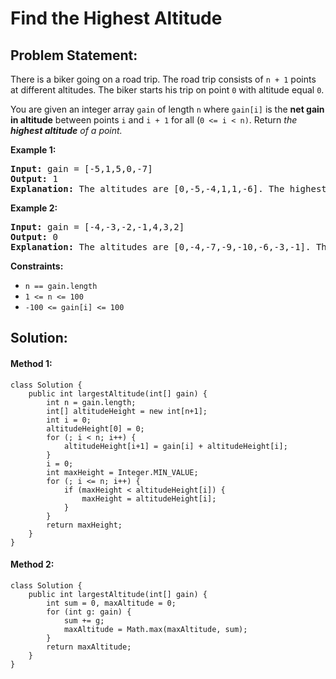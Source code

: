 # Find the Highest Altitude

## Problem Statement:

There is a biker going on a road trip. The road trip consists of `n + 1` points at different altitudes. The biker starts his trip on point `0` with altitude equal `0`.

You are given an integer array `gain` of length `n` where `gain[i]` is the **net gain in altitude** between points `i` and `i + 1` for all (`0 <= i < n)`. Return *the **highest altitude** of a point.*

**Example 1:**

<pre><strong>Input:</strong> gain = [-5,1,5,0,-7]
<strong>Output:</strong> 1
<strong>Explanation:</strong> The altitudes are [0,-5,-4,1,1,-6]. The highest is 1.
</pre>

**Example 2:**

<pre><strong>Input:</strong> gain = [-4,-3,-2,-1,4,3,2]
<strong>Output:</strong> 0
<strong>Explanation:</strong> The altitudes are [0,-4,-7,-9,-10,-6,-3,-1]. The highest is 0.
</pre>

**Constraints:**

* `n == gain.length`
* `1 <= n <= 100`
* `-100 <= gain[i] <= 100`


## Solution:

#### Method 1:

    class Solution {
        public int largestAltitude(int[] gain) {
            int n = gain.length;
            int[] altitudeHeight = new int[n+1];
            int i = 0;
            altitudeHeight[0] = 0;
            for (; i < n; i++) {
                altitudeHeight[i+1] = gain[i] + altitudeHeight[i];
            }
            i = 0;
            int maxHeight = Integer.MIN_VALUE;
            for (; i <= n; i++) {
                if (maxHeight < altitudeHeight[i]) {
                    maxHeight = altitudeHeight[i];
                }
            }
            return maxHeight;
        }
    }


#### Method 2:

    class Solution {
        public int largestAltitude(int[] gain) {
            int sum = 0, maxAltitude = 0;
            for (int g: gain) {
                sum += g;
                maxAltitude = Math.max(maxAltitude, sum);
            }
            return maxAltitude;
        }
    }
